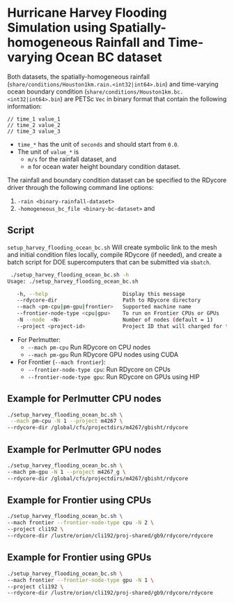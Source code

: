 # Hurricane Harvey Flooding Simulation using Spatially-homogeneous Rainfall and Time-varying Ocean BC dataset

Both datasets, the spatially-homogeneous rainfall (`share/conditions/Houston1km.rain.<int32|int64>.bin`) and
time-varying ocean boundary condition (`share/conditions/Houston1km.bc.<int32|int64>.bin`) are PETSc `Vec`
in binary format that contain the following information:

```text
// time_1 value_1
// time_2 value_2
// time_3 value_3
```

- `time_*` has the unit of `seconds` and should start from `0.0`.
- The unit of `value_*` is
    - `m/s` for the rainfall dataset, and
    - `m` for ocean water height boundary condition dataset.

The rainfall and boundary condition dataset can be specified to the RDycore driver through
the following command line options:

1. `-rain <binary-rainfall-dataset>`
2. `-homogeneous_bc_file <binary-bc-dataset>` and

## Script

`setup_harvey_flooding_ocean_bc.sh` Will create symbolic link to the mesh
and initial condition files locally, compile RDycore (if needed), and
create a batch script for DOE supercomputers that can be submitted via `sbatch`.

```bash
 ./setup_harvey_flooding_ocean_bc.sh -h
Usage: ./setup_harvey_flooding_ocean_bc.sh

   -h, --help                        Display this message
   --rdycore-dir                     Path to RDycore directory
   --mach <pm-cpu|pm-gpu|frontier>   Supported machine name
   --frontier-node-type <cpu|gpu>    To run on Frontier CPUs or GPUs
   -N --node  <N>                    Number of nodes (default = 1)
   --project <project-id>            Project ID that will charged for the job
```

- For Perlmutter:
  - `--mach pm-cpu` Run RDycore on CPU nodes
  - `--mach pm-gpu` Run RDycore GPU nodes using CUDA
- For Frontier (`--mach frontier`):
  - `--frontier-node-type cpu`: Run RDycore on CPUs
  - `--frontier-node-type gpu`: Run RDycore on GPUs using HIP

## Example for Perlmutter CPU nodes

```bash
./setup_harvey_flooding_ocean_bc.sh \
 --mach pm-cpu -N 1 --project m4267 \
--rdycore-dir /global/cfs/projectdirs/m4267/gbisht/rdycore
```

## Example for Perlmutter GPU nodes

```bash
./setup_harvey_flooding_ocean_bc.sh \
--mach pm-gpu -N 1 --project m4267_g \
--rdycore-dir /global/cfs/projectdirs/m4267/gbisht/rdycore 
```

## Example for Frontier using CPUs

```bash
./setup_harvey_flooding_ocean_bc.sh \
--mach frontier --frontier-node-type cpu -N 2 \
--project cli192 \
--rdycore-dir /lustre/orion/cli192/proj-shared/gb9/rdycore/rdycore 
```

## Example for Frontier using GPUs

```bash
./setup_harvey_flooding_ocean_bc.sh \
--mach frontier --frontier-node-type gpu -N 1 \
--project cli192 \
--rdycore-dir /lustre/orion/cli192/proj-shared/gb9/rdycore/rdycore 
```
